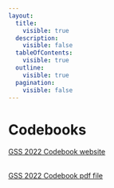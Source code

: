 ```yaml
---
layout:
  title:
    visible: true
  description:
    visible: false
  tableOfContents:
    visible: true
  outline:
    visible: true
  pagination:
    visible: false
---
```


# Codebooks

[GSS 2022 Codebook website](https://gssdataexplorer.norc.org/variables/vfilter)

\
[GSS 2022 Codebook pdf file](https://drive.google.com/open?id=1\_-FMP3vDlPOiD1\_KKkZjEIy3KNnnYOSP\&usp=drive\_fs)
